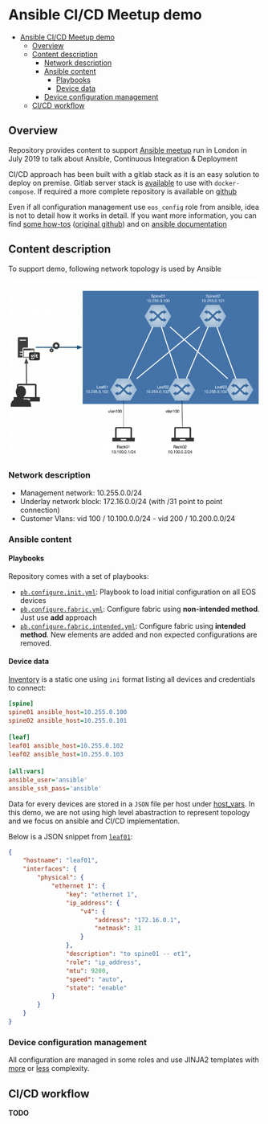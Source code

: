 # Ansible CI/CD Meetup demo

<!-- @import "[TOC]" {cmd="toc" depthFrom=1 depthTo=6 orderedList=false} -->

<!-- code_chunk_output -->

- [ Ansible CI/CD Meetup demo](#ansible-cicd-meetup-demo)
  - [ Overview](#overview)
  - [ Content description](#content-description)
    - [ Network description](#network-description)
    - [ Ansible content](#ansible-content)
      - [ Playbooks ](#playbooks)
      - [ Device data](#device-data)
    - [ Device configuration management](#device-configuration-management)
  - [ CI/CD workflow](#cicd-workflow)

<!-- /code_chunk_output -->

## Overview

Repository provides content to support [Ansible meetup](https://www.meetup.com/Arista-Networks-Technical-Lunch-Learn/events/262517555/) run in London in July 2019 to talk about Ansible, Continuous Integration & Deployment

CI/CD approach has been built with a gitlab stack as it is an easy solution to deploy on premise. Gitlab server stack is [available](docs/gitlab-docker-stack.yml) to use with `docker-compose`. If required a more complete repository is available on [github](https://github.com/sameersbn/docker-gitlab)

Even if all configuration management use `eos_config` role from ansible, idea is not to detail how it works in detail. If you want more information, you can find [some how-tos](https://ansible-arista-howto.readthedocs.io/en/latest/?badge=latest) ([original github](https://github.com/titom73/ansible-arista-module-howto)) and on [ansible documentation](https://docs.ansible.com/ansible/latest/modules/eos_config_module.html#eos-config-module)

## Content description

To support demo, following network topology is used by Ansible

![Network Topology](docs/topology.png)

### Network description

- Management network: 10.255.0.0/24
- Underlay network block: 172.16.0.0/24 (with /31 point to point connection)
- Customer Vlans: vid 100 / 10.100.0.0/24 - vid 200 / 10.200.0.0/24

### Ansible content

#### Playbooks 

Repository comes with a set of playbooks:

- [`pb.configure.init.yml`](pb.configure.init.yml):  Playbook to load initial configuration on all EOS devices
- [`pb.configure.fabric.yml`](pb.configure.fabric.yml): Configure fabric using __non-intended method__. Just use __add__ approach
- [`pb.configure.fabric.intended.yml`](pb.configure.fabric.intended.yml): Configure fabric using __intended method__. New elements are added and non expected configurations are removed.

#### Device data

[Inventory](inventory.ini) is a static one using `ini` format listing all devices and credentials to connect:

```ini
[spine]
spine01 ansible_host=10.255.0.100
spine02 ansible_host=10.255.0.101

[leaf]
leaf01 ansible_host=10.255.0.102
leaf02 ansible_host=10.255.0.103

[all:vars]
ansible_user='ansible'
ansible_ssh_pass='ansible'
```

Data for every devices are stored in a `JSON` file per host under [host_vars](host_vars). In this demo, we are not using high level abastraction to represent topology and we focus on ansible and CI/CD implementation.

Below is a JSON snippet from [`leaf01`](host_vars/leaf01.json):

```json
{
    "hostname": "leaf01",
    "interfaces": {
        "physical": {
            "ethernet 1": {
                "key": "ethernet 1",
                "ip_address": {
                    "v4": {
                        "address": "172.16.0.1",
                        "netmask": 31
                    }
                },
                "description": "to spine01 -- et1",
                "role": "ip_address",
                "mtu": 9200,
                "speed": "auto",
                "state": "enable"
            }
        }
    }
}
```

### Device configuration management

All configuration are managed in some roles and use JINJA2 templates with [more](roles/manage-fabric/templates/device-configuration.j2) or [less](roles/base-config/templates/baseline.j2) complexity.

## CI/CD workflow

__TODO__